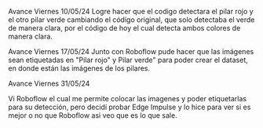 Avance Viernes 10/05/24 Logre hacer que el codigo detectara el pilar rojo y el otro pilar verde cambiando el código original, que solo detectaba el verde de manera clara, por el código de hoy el cual detecta ambos colores de manera clara.

Avance Viernes 17/05/24 Junto con Roboflow pude hacer que las imágenes sean etiquetadas en "Pilar rojo" y Pilar verde" para poder crear el dataset, en donde están las imágenes de los pilares.

Avance Viernes 31/05/24

Vi Roboflow el cual me permite colocar las imagenes y poder etiquetarlas para su detección, pero decidí probar Edge Impulse y lo hice para ver si es mejor o no que Roboflow asi veo que es lo que sale.


